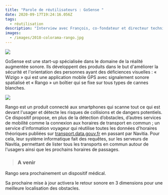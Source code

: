 ```yaml
---
title: "Parole de réutilisateurs : GoSense "
date: 2020-09-17T19:24:16.056Z
tags:
  - réutilisation
description: "Interview avec François, co-fondateur et directeur technique chez GoSense. "
images:
  - /images/2018-colorama-rango.jpg
---
```

![](/images/gosense_entreautre_rango_wizigo-2-.png)

<!--StartFragment-->

GoSense est une start-up spécialisée dans le domaine de la réalité augmentée sonore. Ils développent des produits dans le but d'améliorer la sécurité et l'orientation des personnes ayant des déficiences visuelles : « Wizigo » qui est une application mobile GPS avec signalement sonore spatialisé et « Rango » un boîtier qui se fixe sur tous types de cannes blanches.

<!--EndFragment-->

![](/images/mockup-wizigo-avec-headphone.jpg)

<!--StartFragment-->

Rango est un produit connecté aux smartphones qui scanne tout ce qui est devant l'usager et détecte les risques de collisions et de dangers potentiels. Ce dispositif propose, en plus de la détection d’obstacles, d’autres services de mobilité comme la connexion aux horaires de transport en commun ; un service d'information voyageur qui réutilise toutes les données d'horaires théoriques publiées sur [transport.data.gouv.fr](http://transport.data.gouv.fr/) en passant par Navitia. Pour cela, leur système informatique fait des requêtes, sur les serveurs de Navitia, permettant de lister tous les transports en commun autour de l'usagers ainsi que les prochains horaires de passages.

<!--EndFragment-->

<!--EndFragment-->

<!--EndFragment-->

> ### **A venir**

<!--StartFragment-->

Rango sera prochainement un dispositif médical. 

Sa prochaine mise à jour activera le retour sonore en 3 dimensions pour une meilleure localisation des obstacles. 

<!--EndFragment-->